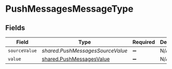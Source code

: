 # PushMessagesMessageType


## Fields

| Field                                                                       | Type                                                                        | Required                                                                    | Description                                                                 |
| --------------------------------------------------------------------------- | --------------------------------------------------------------------------- | --------------------------------------------------------------------------- | --------------------------------------------------------------------------- |
| `sourceValue`                                                               | *shared.PushMessagesSourceValue*                                            | :heavy_minus_sign:                                                          | N/A                                                                         |
| `value`                                                                     | [shared.PushMessagesValue](../../../sdk/models/shared/pushmessagesvalue.md) | :heavy_minus_sign:                                                          | N/A                                                                         |